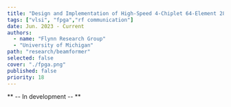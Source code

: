 ```yaml
---
title: "Design and Implementation of High-Speed 4-Chiplet 64-Element 28-GHz Digital Beamformer on FPGA"
tags: ["vlsi", "fpga","rf communication"]
date: Jun. 2023 - Current
authors:
  - name: "Flynn Research Group"
  - "University of Michigan"
path: "research/beamformer"
selected: false
cover: "./fpga.png"
published: false
priority: 18
---
```


** -- In development -- **